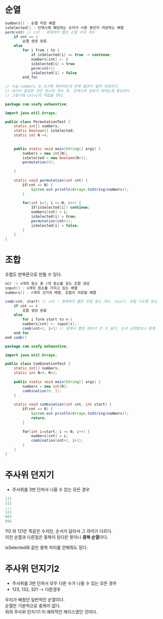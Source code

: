 # 순열
```java
numbers[] : 순열 저장 배열 
isSelected[] : 인덱스에 해당하는 숫자가 사용 중인지 저장하는 배열  
perm(cnt) // cnt : 현재까지 뽑은 순열 수의 개수  
    if cnt == 3
        순열 생성 완료 
    else
        for i from 1 to 3
            if isSelected[i] == true -> continue;
            numbers[cnt] <- i
            isSelected[i] = true
            perm(cnt+1)
            isSelected[i] = false
        end_for
            
// 사실 numbers 도 초기화 해야하는데 반복 돌면서 덮어 씌워진다.            
// 여기서 중요한 것은 원소의 갯수 즉, 인덱스의 번호가 바뀌는게 중요하다
// 그렇기에 cnt+1의 작업을 한다.   
```

```java
package com.ssafy.exhaustive;

import java.util.Arrays;

public class PermutationTest {
	static int[] numbers;
	static boolean[] isSelected;
	static int N =4;
	
	
	public static void main(String[] args) {
		numbers = new int[N];
		isSelected = new boolean[N+1];
		permutation(0);
		
	}
	
	static void permutation(int cnt) {
		if(cnt == N) {
			System.out.println(Arrays.toString(numbers));
		}
		
		for(int i=1; i <= N; i++) {
			if(isSelected[i]) continue;
			numbers[cnt] = i; 
			isSelected[i] = true;
			permutation(cnt+1);
			isSelected[i] = false;
		}
	}
}

```

# 조합  
조합도 반복문으로 만들 수 있다.     

```java
nCr -> n개의 원소 중 r개 원소를 갖는 조합 생성  
input[] : n개의 원소를 가지고 있는 배열  
numbers[] : r개의 크기의 배열, 조합이 저장될 배열   

comb(cnt, start) // cnt : 현재까지 뽑은 조합 원소 개수, start: 조합 시도할 원소의 시작 인덱스
    if cnt == r
        조합 생성 완료
    else
        for i form start to n-1
	    numbers[cnt] <- input[i];
	    comb(cnt+1, i+1) // 앞에서 뽑은 애보다 큰 수 넣기, 순서 상관없으니 중복 없애고자 
	end for
end comb()	
```

```java
package com.ssafy.exhaustive;

import java.util.Arrays;

public class CombinationTest {
	static int[] numbers;
	static int N=4, R=2;
	
	public static void main(String[] args) {
		numbers = new int[R];
		combination(0, 1);
	}
	
	static void combination(int cnt, int start) {
		if(cnt == R) {
			System.out.println(Arrays.toString(numbers));
			return;
		}
			
		for(int i=start; i <= N; i++) {
			numbers[cnt] = i;
			combination(cnt+1, i+1);
		}
	}
}
```

# 주사위 던지기   
* 주사위를 3번 던져서 나올 수 있는 모든 경우   

```java
111
112
...
121
665
666
```
112 와 121은 똑같은 수지만, 순서가 달라서 그 의미가 다르다.      
이전 순열과 다른점은 중복이 된다든 뜻이니 **중복 순열**이다.      
  
isSelected와 같은 중복 처리를 안해줘도 된다.    

# 주사위 던지기2   
* 주사위를 3번 던져서 모두 다른 수가 나올 수 있는 모든 경우
* 123, 132, 321 -> 다른경우  

우리가 배웠던 일반적인 순열이다.   
순열은 기본적으로 중복이 없다.  
위의 주사위 던지기1 이 예외적인 케이스였던 것이다.   





# 
# 
# 
